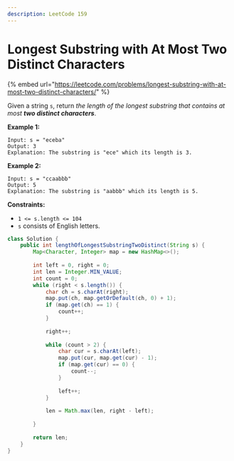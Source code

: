 ```yaml
---
description: LeetCode 159
---
```


# Longest Substring with At Most Two Distinct Characters

{% embed url="https://leetcode.com/problems/longest-substring-with-at-most-two-distinct-characters/" %}



Given a string `s`, return _the length of the longest substring that contains at most **two distinct characters**_.

**Example 1:**

```
Input: s = "eceba"
Output: 3
Explanation: The substring is "ece" which its length is 3.
```

**Example 2:**

```
Input: s = "ccaabbb"
Output: 5
Explanation: The substring is "aabbb" which its length is 5.
```

**Constraints:**

* `1 <= s.length <= 104`
* `s` consists of English letters.

```java
class Solution {
    public int lengthOfLongestSubstringTwoDistinct(String s) {
        Map<Character, Integer> map = new HashMap<>();
        
        int left = 0, right = 0;
        int len = Integer.MIN_VALUE;
        int count = 0;
        while (right < s.length()) {
            char ch = s.charAt(right);
            map.put(ch, map.getOrDefault(ch, 0) + 1);
            if (map.get(ch) == 1) {
                count++;
            }
            
            right++;
            
            while (count > 2) {
                char cur = s.charAt(left);
                map.put(cur, map.get(cur) - 1);
                if (map.get(cur) == 0) {
                    count--;
                }
                
                left++;
            }
            
            len = Math.max(len, right - left);
            
        }
        
        return len;
    }
}
```
